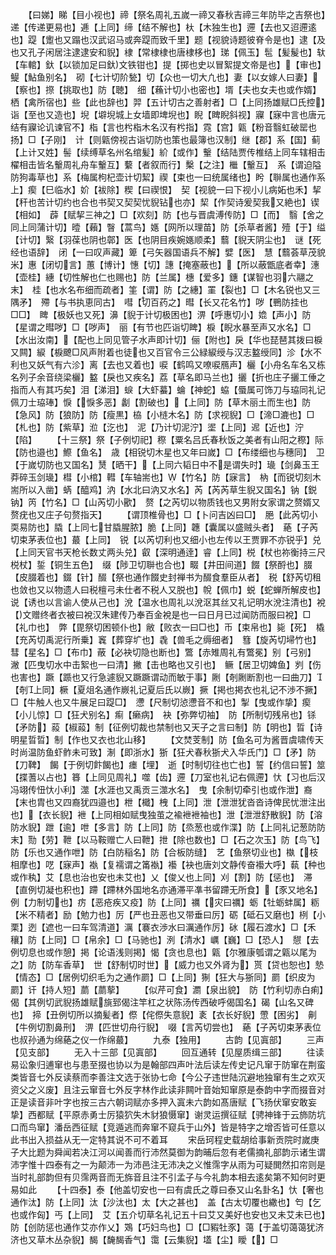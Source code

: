 <!-- { "loadSidebar": true } -->
　　【曰娣】睇【目小视也】禘【祭名周礼五嵗一禘又春秋吉禘三年防毕之吉祭也】递【传递更易也】逓【上同】缔【结不解也】杕【木独生也】遰【去也又迢遰逺也】踶【躗也又蹋也汉武诏马或奔踶而致千里】题【视貌诗题彼脊令是也】逮【及也又孔子闲居注逮逮安和貎】棣【常棣棣也唐棣栘也】珶【佩玉】髢【髪髲也】轪【车輨】釱【以锁加足曰釱文铁钳也】提【掷也史以冒絮提文帝是也】【审也】鳀【鮎鱼别名】　砌【七计切阶甃】切【众也一切大凢也】妻【以女嫁人曰妻】【察也】摖【挑取也】防【聴】　细【蘓计切小也密也】壻【夫也女夫也或作婿】栖【禽所宿也】些【此也辞也】羿【五计切古之善射者】□【上同扬雄赋□氏控】诣【至也又造也】堄【壀堄城上女墙即埤堄也】睨【睥睨斜视】寱【寐中言也唐元结有寱论讥谏官不】栺【言也枍栺木名汉有枍指】霓【宫】甈【粉音翳虹破罂也扬】□【子刚】　计【则甈傍视古诣切防也策也最簿也汉制】继【郡】系【国】蓟【上计又姓】髻【续缚草名州名绾髪】紒【或作】轚【结陆贾传椎结上同车辖相击櫂相击皆名轚周礼舟车轚互】蘻【者叙而行】檕【之注】檵【轚互】　系【谓迫隘防狗毒草也】系【梅属枸杞壶计切絜】禊【束也一曰统属绪也】盻【聨属也通作系上】瘈【巳临水】妎【袚除】稧【曰禊恨】　契【视貌一曰下视小儿病妬也禾】挈【秆也苦计切约也合也书契又契契忧貎钻也亦】栔【作契诗爰契我又絶也】锲【相如】　薜【赋挈三神之】□【欢刻】防【也与晋虞溥传防】□【而】　翳【舍之同上同蒲计切】曀【藾】瞖【蒿鸟】嫕【网所以理苗】防【杀草者酱】殪【于】缢【计切】繄【羽葆也阴也鄣】医【也阴目疾婉嫕顺柔】蘙【貎天阴尘也】　谜【死经也语辞】　闭【一曰叹声藏】箄【弓矢器国语兵不解】嬖【医】　慧【蘙荟草茂貌米】惠【闭切言】蕙【博计】憓【切】譓【掩塞蔽也】【所以蔽甑底者幸】潓【壶桂】繐【切性解也仁也赐也】防【兰属】橞【爱多】鏸【谋智也羽六翮之末】　桂【也水名布细而疏者】筀【谓】防【之繐】罣【裂也】□【木名锐也又三隅矛】　殢【与书执恵同古】　嘒【切百药之】暳【长又花名竹】哕【鷤防挂也□□】　睥【极妖也又死】濞【貎于计切极困也】淠【呼惠切小】嫓【声小】防【星谓之暳哕】□【哕声】　丽【有节也匹诣切睥】棙【睨水暴至声又水名】□【水出汝南】【配也上同见管子水声即计切】俪【附也】戾【华也琵琶其拨曰棙又闗】綟【棙飉□风声附着也徒也又百官令三公緑綟绶与汉志盭绶同】沴【水不利也又妖气有六沴】离【去也又着也】唳【鹤鸣又嘹唳鴈声】欐【小舟名车名又栋名列子余音绕梁欐】盭【戾也又疾名】荔【草名即马兰也】攦【折也庄子攦工倕之指而人有其巧矣】泪【涕泪】蜧【大虾蟇】蜦【神蛇】蛠【蜃属可饰刀与珕同礼记佩刀士珕琫】悷【悷多恶】劙【割破也】【上同】防【草木丽土而生也】防【急风】防【狼防】防【瘦黒】栛【小梿木名】防【求视貎】□【渧□漉也】□【札也】防【紫草】涖【汔也】　泥【乃计切泥泞】埿【上同】迡【近也】泞【陷】
　　【十三祭】祭【子例切祀】穄【粟名吕氏春秋饭之美者有山阳之穄】际【防也邉也】鰶【鱼名】　歳【相锐切木星也又年曰嵗】□【布缕细也与穗同】　卫【于嵗切防也又国名】熭【晒干】【上同六韬日中不是谓失时】璏【剑鼻玉王莽碎玉剑璏】槥【小棺】轊【车轴耑也】【竹名】防【寐言】　枘【而锐切刻木耑所以入凿】蜹【醯鸡】汭【水北曰汭又水名】芮【芮芮草生貎又国名】钠【鋭钠】笍【竹名】□【山芮切小歠】　赘【之芮切以物质钱也又男附女家谓之赘婿又赘疣也又庄子句赘指天】
　　【谓顶椎骨也】□【卜问吉凶曰□】　脃【此芮切小耎易防也】膬【上同七甘膬腥脓】脆【上同】韢【囊属以盛贼头者】　蕝【子芮切束茅表位也】蕞【上同】　锐【以芮切利也又细小也左传以王贾罪不亦锐乎】兑【上同天官书天枪长数丈两头兑】叡【深明通逹】睿【上同】棁【杖也祢衡持三尺棁杖】銴【铜生五色】　缀【陟卫切聨也合也】畷【井田间道】餟【祭酹也】腏【皮腏着也】錣【针】醊【祭也通作餟史封禅书为醊食羣臣从者】　税【舒芮切租也敛也又以物遗人曰税檀弓未仕者不税人又脱也】帨【佩巾】蜕【蛇蝉所解皮也】说【诱也以言谕人使从己也】涗【温水也周礼以涗沤其丝又礼记明水涗注清也】裞【文赠终者衣被曰裞汉朱建传乃奉百金裞是也一曰日月已过闻防而服曰裞】□【礼巾也】　弊【毘祭切困顿仆也】敝【败衣一曰□也】币【束帛也】毙【死】　橇【充芮切禹泥行所乗】竁【葬穿圹也】毳【兽毛之缛细者】　篲【旋芮切埽竹也】彗【星名】□【布巾】蔽【必袂切隐也断也】鷩【赤雉周礼有鷩冕】别【弓别】　潎【匹曳切水中击絮也一曰清】撇【击也略也又引也】　鳜【居卫切婢鱼】刿【伤也害也】蹶【踬也又行急遽貎又蹶蹶谓动而敏于事】劂【剞劂断割也一曰曲刀】【剞上同】橛【夏俎名通作嶡礼记夏后氏以嶡】撅【掲也掲衣也礼记不渉不撅】□【牛触人也又牛展足曰踶□】　懘【尺制切惉懘音不和也】掣【曳或作挚】瘈【小儿惊】□【狂犬别名】痸【癞病】　袂【弥弊切袖】　防【所制切残帛也】铩【矛防】蔱【椒蔱】制【征例切裁也禁制也又天子之言曰制】防【明也】晢【诗明星晢晢】制【作也又衣也北山移】
　　【文焚芰制】防【鱼名可为酱晋虞啸传天时尚温防鱼虾鲊未可致】淛【即浙水】狾【狂犬春秋狾犬入华氏门】□【矛】防【刀鞞】　餲【于例切飰餲也】瘗【埋】　逝【时制切往也亡也】誓【约信曰誓】筮【揲蓍以占也】簭【上同见周礼】噬【齿】遰【刀室也礼记右佩遰】忕【习也后汉冯翊传忸忕小利】澨【水涯也又禹贡三澨水名】　曳【余制切牵引也或作泄】裔【末也胄也又四裔犹四邉也】枻【檝】栧【上同】泄【泄泄犹沓沓诗俾民忧泄注出也】【衣长貎】袣【上同相如赋曳独茧之褕袣袣袖也】泄【泄泄舒散貎】防【溶防水貎】跇【逾】呭【多言】防【上同】防【烝葱也或作渫】防【上同礼记葱防防末】勚【劳】靾【以马鞍赠亡人曰靾】抴【除也数也】□【石之次玉】防【鸟飞】防【乐也又通作呭】防【白防稲名】防【合板防缝】　艺【鱼祭切业也】槸【枝相摩也】呓【寐声】褹【复襦谓之筩褹】襼【袂也唐刘文静传奋襼大呼】蓻【种也或作秇】艾【息也治也安也未艾也】乂【俊乂也上同】刈【割】防【惩也】　滞【直例切凝也积也】蹛【蹛林外国地名亦通滞平凖书留蹛无所食】【豕又地名】　例【力制切也】疠【恶疮疾又疫】防【上同】禲【灾曰禲】蛎【牡蛎蚌属】粝【米不精者】励【勉力也】厉【严也丑恶也又带垂曰厉】砺【砥石又磨也】栵【小栗】迾【遮也一曰车驾清道】濿【褰衣渉水曰濿通作厉】砅【履石渡水】□【禾穰】防【上同】□【帛余】□【马驰也】洌【清水】巁【巍】□【恐人】　憇【去例切息也或作憩】掲【论语浅则掲】愒【贪也息也】甈【尔雅康瓠谓之甈以尾为之】防【防车香草】　世【舒制切时世】【威力也又外肾为】贳【贷也恕也】慹【情态】□【居例切织毛为之通作罽】□【上同】猘【狂大与狾同】罽【织皮为罽】讦【持人短】蘮【蘮蒘】
　　【似芹可食】瀱【泉出貌】　防【竹利切赤白痢】　偈【其例切武貎扬雄赋旐郅偈注竿杠之状陈汤传西破呼偈国名】碣【山名又碑也】　揥【丑例切所以摘髪者】傺【侘傺失意貎】袲【衣长好貎】慸【困劣】　劓【牛例切割鼻刑】　淠【匹世切舟行貎】　啜【言芮切尝也】　蕝【子芮切束茅表位也叔孙通为绵蕝之仪一作绵蕞】
　　九泰【独用】
　　古韵【见寘部】
　　三声【见支部】
　　无入十三部【见寘部】
　　回互通转【见屋质缉三部】
　　往读易讼象归逋窜也与患至掇也协以为是翰部四声叶法后读左传史记凡窜于防窜在荆蛮类皆音七外反读蔡而李善注文选于张协七命【今公子违世陆沉避地独窜有生之欢灭资父之义废】且注云窜音七外反字林作此读非闗叶音始知窜原是泰韵中字而掇音对正是读音非叶字也按三古六朝词赋亦多押入寘未六韵如髙唐赋【飞扬伏窜安敢妄挚】西都赋【平原赤勇士厉猿狖失木豺狼慑窜】谢灵运撰征赋【骋神锋于云斾防坑口而鸟窜】潘岳西征赋【竞遁逃而奔窜不窥兵于山外】皆是特字之增否皆可任意以此书出入损益从无一定特其说不可不着耳
　　宋岳珂程史载胡给事新贡院时嵗庚子大比题为舜闻若决江河以闻善而行沛然莫御为韵晡后忽有老儒摘礼部韵示诸生谓沛字惟十四泰有之一为颠沛一为沛邑注无沛决之义惟霈字从雨为可疑閧然扣帘则是当时礼部韵但有贝霈两音而无旆音且注不引孟子与今礼韵本相去逺矣第不知何时更易如此
　　【十四泰】泰【他盖切安也一曰有虞氏之尊曰泰又山名卦名】忕【奢也通作汰】防【上同】汰【沙汰也】太【大之甚也】　盖【古太切覆也繖也】匄【乞也或作匈】丐【上同】　艾【五介切草名礼记五十曰艾又美好也安也又未艾未已也】防【创防惩也通作艾亦作乂】鴱【巧妇鸟也】□【□豭牡豕】蔼【于盖切蔼蔼犹济济也又草木丛杂貎】馤【馣馤香气】霭【云集貎】壒【尘】瞹【】□

